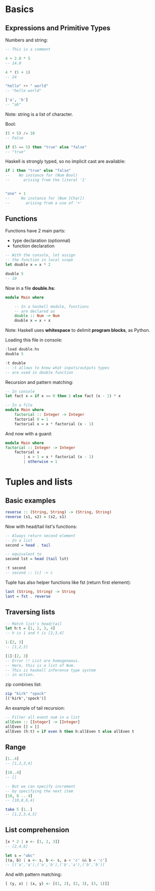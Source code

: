 
# Basics


## Expressions and Primitive Types


Numbers and string:

```haskell
-- This is a comment

4 + 2.0 * 5
-- 14.0

4 * (5 + 1)
-- 24

"hello" ++ " world"
-- "hello world"

['a', 'b']
-- "ab"
```

Note: string is a list of character.

Bool:

```haskell
(5 + 5) /= 10
-- False

if (5 == 5) then "true" else "false"
-- "true"
```

Haskell is strongly typed, so no implicit cast are available:

```haskell
if 1 then "true" else "false"
--    No instance for (Num Bool)
--      arising from the literal '1'


"one" + 1
--     No instance for (Num [Char])
--       arising from a use of '+'
```


## Functions


Functions have 2 main parts:

- type declaration (optionnal)
- function declaration

```haskell
-- With the console, let assign
-- the function in local scope
let double x = x * 2

double 5
-- 10
```

Now in a file **double.hs**:

```haskell
module Main where

    -- In a haskell module, functions
    -- are declared as
    double :: Num -> Num
    double x = x + x
```

Note: Haskell uses **whitespace** to delimit **program blocks**, as Python.

Loading this file in console:

```haskell
:load double.hs
double 5

:t double
-- :t allows to know what inputs/outputs types
-- are used in double function
```

Recursion and pattern matching:

```haskell
-- In console
let fact x = if x == 0 then 1 else fact (x - 1) * x

-- In a file
module Main where
    factorial :: Integer -> Integer
    factorial 0 = 1
    factorial x = x * factorial (x - 1)
```

And now with a guard:

```haskell
module Main where
factorial :: Integer -> Integer
    factorial x
        | x > 1 = x * factorial (x - 1)
        | otherwise = 1
```


# Tuples and lists


## Basic examples

```haskell
reverse :: (String, String) -> (String, String)
reverse (s1, s2) = (s2, s1)
```

Now with head/tail list's functions:

```haskell
-- Always return second element
-- In a list
second = head . tail

-- equivalent to
second lst = head (tail lst)

:t second
-- second :: [c] -> c
```

Tuple has also helper functions like fst (return first element):

```haskell
last (String, String) -> String
last = fst . reverse
```

## Traversing lists


```haskell
-- Match list's head/tail
let h:t = [1, 2, 3, 4]
-- h is 1 and t is [2,3,4]

1:[2, 3]
-- [1,2,3]

[1]:[2, 3]
-- Error !! List are homogeneous.
-- Here, this is a list of Num.
-- This is haskell inference type system
-- in action.
```

zip combines list:

```haskell
zip "kirk" "spock"
[('kirk','spock')]
```

An example of tail recursion:

```haskell
-- Filter all event num in a list
allEven :: [Integer] -> [Integer]
allEven [] = []
allEven (h:t) = if even h then h:allEven t else allEven t
```

## Range


```haskell
[1..4]
-- [1,2,3,4]

[10..4]
-- []

-- But we can specify increment
-- by specifying the next item
[10, 8 .. 4]
-- [10,8,6,4]

take 5 [1..]
-- [1,2,3,4,5]
```


## List comprehension


```haskell
[x * 2 | x <- [1, 2, 3]]
-- [2,4,6]

let s = "abc"
[(a, b) | a <- s, b <- s, a < 'c' && b < 'c']
-- [('a','a'),('a','b'),('b','a'),('b','b')]
```

And with pattern matching:

```haskell
[ (y, x) | (x, y) <- [(1, 2), (2, 3), (3, 1)]]
```



